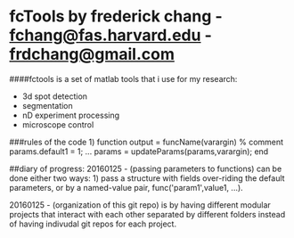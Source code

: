 fcTools by frederick chang - fchang@fas.harvard.edu - frdchang@gmail.com
===========================================================================

####fctools is a set of matlab tools that i use for my research:
- 3d spot detection
- segmentation
- nD experiment processing
- microscope control

###rules of the code
1)
function output = funcName(varargin)
% comment
params.default1 = 1;
...
params = updateParams(params,varargin);
end

##diary of progress:
20160125 - (passing parameters to functions) can be done either two ways: 1) pass a structure with fields over-riding the default parameters, or by a named-value pair, func('param1',value1, ...).  

20160125 - (organization of this git repo) is by having different modular projects that interact with each other separated by different folders instead of having indivudal git repos for each project.  